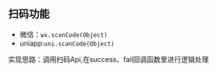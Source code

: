 ## 扫码功能

+ 微信：`wx.scanCode(Object)`
+ uniapp:`uni.scanCode(Object)`

实现思路：调用扫码Api,在success、fail回调函数里进行逻辑处理